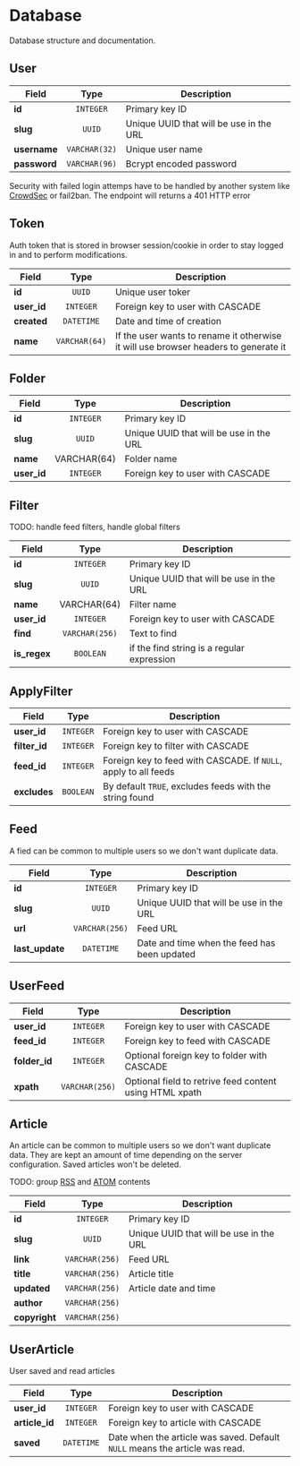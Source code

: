 # Database

Database structure and documentation.

## User

| Field | Type | Description |
|-------|:----:|-------------|
| **id** | `INTEGER` | Primary key ID |
| **slug** | `UUID` | Unique UUID that will be use in the URL |
| **username** | `VARCHAR(32)` | Unique user name |
| **password** | `VARCHAR(96)` | Bcrypt encoded password |

Security with failed login attemps have to be handled by another system like [CrowdSec](https://www.crowdsec.net/) or fail2ban. The endpoint will returns a 401 HTTP error

## Token

Auth token that is stored in browser session/cookie in order to stay logged in and to perform modifications.

| Field | Type | Description |
|-------|:----:|-------------|
| **id** | `UUID` | Unique user toker |
| **user_id** | `INTEGER` | Foreign key to user with CASCADE |
| **created** | `DATETIME` | Date and time of creation |
| **name** | `VARCHAR(64)` | If the user wants to rename it otherwise it will use browser headers to generate it |

## Folder

| Field | Type | Description |
|-------|:----:|-------------|
| **id** | `INTEGER` | Primary key ID |
| **slug** | `UUID` | Unique UUID that will be use in the URL |
| **name** | VARCHAR(64) | Folder name |
| **user_id** | `INTEGER` | Foreign key to user with CASCADE |

## Filter

TODO: handle feed filters, handle global filters

| Field | Type | Description |
|-------|:----:|-------------|
| **id** | `INTEGER` | Primary key ID |
| **slug** | `UUID` | Unique UUID that will be use in the URL |
| **name** | VARCHAR(64) | Filter name |
| **user_id** | `INTEGER` | Foreign key to user with CASCADE |
| **find** | `VARCHAR(256)` | Text to find |
| **is_regex** | `BOOLEAN` | if the find string is a regular expression |

## ApplyFilter

| Field | Type | Description |
|-------|:----:|-------------|
| **user_id** | `INTEGER` | Foreign key to user with CASCADE |
| **filter_id** | `INTEGER` | Foreign key to filter with CASCADE |
| **feed_id** | `INTEGER` | Foreign key to feed with CASCADE. If `NULL`, apply to all feeds |
| **excludes** | `BOOLEAN` | By default `TRUE`, excludes feeds with the string found |

## Feed

A fied can be common to multiple users so we don't want duplicate data.

| Field | Type | Description |
|-------|:----:|-------------|
| **id** | `INTEGER` | Primary key ID |
| **slug** | `UUID` | Unique UUID that will be use in the URL |
| **url** | `VARCHAR(256)` | Feed URL |
| **last_update** | `DATETIME` | Date and time when the feed has been updated |

## UserFeed

| Field | Type | Description |
|-------|:----:|-------------|
| **user_id** | `INTEGER` | Foreign key to user with CASCADE |
| **feed_id** | `INTEGER` | Foreign key to feed with CASCADE |
| **folder_id** | `INTEGER` | Optional foreign key to folder with CASCADE |
| **xpath** | `VARCHAR(256)` | Optional field to retrive feed content using HTML xpath |

## Article

An article can be common to multiple users so we don't want duplicate data. They are kept an amount of time depending on the server configuration. Saved articles won't be deleted.

TODO: group [RSS](https://en.wikipedia.org/wiki/RSS) and [ATOM](https://www.rfc-editor.org/rfc/rfc4287.html) contents

| Field | Type | Description |
|-------|:----:|-------------|
| **id** | `INTEGER` | Primary key ID |
| **slug** | `UUID` | Unique UUID that will be use in the URL |
| **link** | `VARCHAR(256)` | Feed URL |
| **title** | `VARCHAR(256)` | Article title |
| **updated** | `VARCHAR(256)` | Article date and time
| **author** | `VARCHAR(256)` |  |
| **copyright** | `VARCHAR(256)` |  |

## UserArticle

User saved and read articles

| Field | Type | Description |
|-------|:----:|-------------|
| **user_id** | `INTEGER` | Foreign key to user with CASCADE |
| **article_id** | `INTEGER` | Foreign key to article with CASCADE |
| **saved** | `DATETIME` | Date when the article was saved. Default `NULL` means the article was read. |
